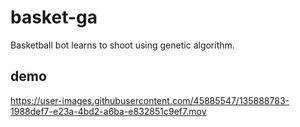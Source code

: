 # basket-ga
Basketball bot learns to shoot using genetic algorithm.

## demo

https://user-images.githubusercontent.com/45885547/135888783-1988def7-e23a-4bd2-a6ba-e832851c9ef7.mov

